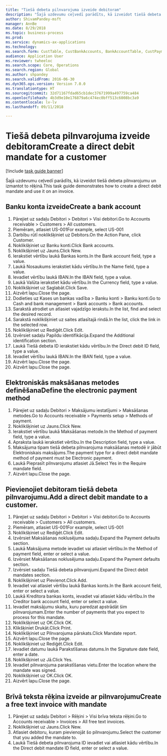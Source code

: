 ```yaml
--- 
title: "Tiešā debeta pilnvarojuma izveide debitoram"
description: "Šajā uzdevumu ceļvedī parādīts, kā izveidot tiešā debeta pilnvarojumu un izmantot to rēķinā."
author: ShivamPandey-msft
manager: AnnBe
ms.date: 8/29/2018
ms.topic: business-process
ms.prod: 
ms.service: dynamics-ax-applications
ms.technology: 
ms.search.form: CustTable, CustBankAccounts, BankAccountTable, CustPaymMode, CustDirectDebitMandate, BankAccountTableLookUp, SrsReportViewerForm,  LogisticsAddressCityLookup, CustFreeInvoice, CustTableLookup
audience: Application User
ms.reviewer: twheeloc
ms.search.scope: Core, Operations
ms.search.region: Global
ms.author: shpandey
ms.search.validFrom: 2016-06-30
ms.dyn365.ops.version: Version 7.0.0
ms.translationtype: HT
ms.sourcegitcommit: 32d71167fdad65cb1dec37671999a497759ca484
ms.openlocfilehash: 4b3d9e10e176879a6c474ec0bff513c6008bc3a9
ms.contentlocale: lv-lv
ms.lasthandoff: 09/11/2018

---
```

# <a name="create-a-direct-debit-mandate-for-a-customer"></a><span data-ttu-id="a4cd2-103">Tiešā debeta pilnvarojuma izveide debitoram</span><span class="sxs-lookup"><span data-stu-id="a4cd2-103">Create a direct debit mandate for a customer</span></span>

[!include [task guide banner](../../includes/task-guide-banner.md)]

<span data-ttu-id="a4cd2-104">Šajā uzdevumu ceļvedī parādīts, kā izveidot tiešā debeta pilnvarojumu un izmantot to rēķinā.</span><span class="sxs-lookup"><span data-stu-id="a4cd2-104">This task guide demonstrates how to create a direct debit mandate and use it on an invoice.</span></span>


## <a name="create-a-bank-account"></a><span data-ttu-id="a4cd2-105">Banku konta izveide</span><span class="sxs-lookup"><span data-stu-id="a4cd2-105">Create a bank account</span></span>
1. <span data-ttu-id="a4cd2-106">Pārejiet uz sadaļu Debitori > Debitori > Visi debitori.</span><span class="sxs-lookup"><span data-stu-id="a4cd2-106">Go to Accounts receivable > Customers > All customers.</span></span>
2. <span data-ttu-id="a4cd2-107">Piemēram, atlasiet US-001</span><span class="sxs-lookup"><span data-stu-id="a4cd2-107">For example, select US-001</span></span>
3. <span data-ttu-id="a4cd2-108">Darbību rūtī noklikšķiniet uz Debitors.</span><span class="sxs-lookup"><span data-stu-id="a4cd2-108">On the Action Pane, click Customer.</span></span>
4. <span data-ttu-id="a4cd2-109">Noklikšķiniet uz Banku konti.</span><span class="sxs-lookup"><span data-stu-id="a4cd2-109">Click Bank accounts.</span></span>
5. <span data-ttu-id="a4cd2-110">Noklikšķiniet uz Jauns.</span><span class="sxs-lookup"><span data-stu-id="a4cd2-110">Click New.</span></span>
6. <span data-ttu-id="a4cd2-111">Ierakstiet vērtību laukā Bankas konts.</span><span class="sxs-lookup"><span data-stu-id="a4cd2-111">In the Bank account field, type a value.</span></span>
7. <span data-ttu-id="a4cd2-112">Laukā Nosaukums ierakstiet kādu vērtību.</span><span class="sxs-lookup"><span data-stu-id="a4cd2-112">In the Name field, type a value.</span></span>
8. <span data-ttu-id="a4cd2-113">Ievadiet vērtību laukā IBAN.</span><span class="sxs-lookup"><span data-stu-id="a4cd2-113">In the IBAN field, type a value.</span></span>
9. <span data-ttu-id="a4cd2-114">Laukā Valūta ierakstiet kādu vērtību.</span><span class="sxs-lookup"><span data-stu-id="a4cd2-114">In the Currency field, type a value.</span></span>
10. <span data-ttu-id="a4cd2-115">Noklikšķiniet uz Saglabāt.</span><span class="sxs-lookup"><span data-stu-id="a4cd2-115">Click Save.</span></span>
11. <span data-ttu-id="a4cd2-116">Aizvērt lapu.</span><span class="sxs-lookup"><span data-stu-id="a4cd2-116">Close the page.</span></span>
12. <span data-ttu-id="a4cd2-117">Dodieties uz Kases un bankas vadība > Banku konti > Banku konti.</span><span class="sxs-lookup"><span data-stu-id="a4cd2-117">Go to Cash and bank management > Bank accounts > Bank accounts.</span></span>
13. <span data-ttu-id="a4cd2-118">Sarakstā atrodiet un atlasiet vajadzīgo ierakstu.</span><span class="sxs-lookup"><span data-stu-id="a4cd2-118">In the list, find and select the desired record.</span></span>
14. <span data-ttu-id="a4cd2-119">Sarakstā noklikšķiniet uz saites atlasītajā rindā.</span><span class="sxs-lookup"><span data-stu-id="a4cd2-119">In the list, click the link in the selected row.</span></span>
15. <span data-ttu-id="a4cd2-120">Noklikšķiniet uz Rediģēt.</span><span class="sxs-lookup"><span data-stu-id="a4cd2-120">Click Edit.</span></span>
16. <span data-ttu-id="a4cd2-121">Izvērsiet sadaļu Papildu identifikācija.</span><span class="sxs-lookup"><span data-stu-id="a4cd2-121">Expand the Additional identification section.</span></span>
17. <span data-ttu-id="a4cd2-122">Laukā Tiešā debeta ID ierakstiet kādu vērtību.</span><span class="sxs-lookup"><span data-stu-id="a4cd2-122">In the Direct debit ID field, type a value.</span></span>
18. <span data-ttu-id="a4cd2-123">Ievadiet vērtību laukā IBAN.</span><span class="sxs-lookup"><span data-stu-id="a4cd2-123">In the IBAN field, type a value.</span></span>
19. <span data-ttu-id="a4cd2-124">Aizvērt lapu.</span><span class="sxs-lookup"><span data-stu-id="a4cd2-124">Close the page.</span></span>
20. <span data-ttu-id="a4cd2-125">Aizvērt lapu.</span><span class="sxs-lookup"><span data-stu-id="a4cd2-125">Close the page.</span></span>

## <a name="define-the-electronic-payment-method"></a><span data-ttu-id="a4cd2-126">Elektroniskās maksāšanas metodes definēšana</span><span class="sxs-lookup"><span data-stu-id="a4cd2-126">Define the electronic payment method</span></span>
1. <span data-ttu-id="a4cd2-127">Pārejiet uz sadaļu Debitori > Maksājumu iestatījumi > Maksāšanas metodes.</span><span class="sxs-lookup"><span data-stu-id="a4cd2-127">Go to Accounts receivable > Payments setup > Methods of payment.</span></span>
2. <span data-ttu-id="a4cd2-128">Noklikšķiniet uz Jauns.</span><span class="sxs-lookup"><span data-stu-id="a4cd2-128">Click New.</span></span>
3. <span data-ttu-id="a4cd2-129">Ierakstiet vērtību laukā Maksāšanas metode.</span><span class="sxs-lookup"><span data-stu-id="a4cd2-129">In the Method of payment field, type a value.</span></span>
4. <span data-ttu-id="a4cd2-130">Apraksta laukā ierakstiet vērtību.</span><span class="sxs-lookup"><span data-stu-id="a4cd2-130">In the Description field, type a value.</span></span>
5. <span data-ttu-id="a4cd2-131">Maksājuma tipam tiešā debeta pilnvarojuma maksāšanas metodē ir jābūt Elektroniskais maksājums.</span><span class="sxs-lookup"><span data-stu-id="a4cd2-131">The payment type for a direct debit mandate method of payment must be Electronic payment.</span></span>
6. <span data-ttu-id="a4cd2-132">Laukā Pieprasīt pilnvarojumu atlasiet Jā.</span><span class="sxs-lookup"><span data-stu-id="a4cd2-132">Select Yes in the Require mandate field.</span></span>
7. <span data-ttu-id="a4cd2-133">Aizvērt lapu.</span><span class="sxs-lookup"><span data-stu-id="a4cd2-133">Close the page.</span></span>

## <a name="add-a-direct-debit-mandate-to-a-customer"></a><span data-ttu-id="a4cd2-134">Pievienojiet debitoram tiešā debeta pilnvarojumu.</span><span class="sxs-lookup"><span data-stu-id="a4cd2-134">Add a direct debit mandate to a customer.</span></span>
1. <span data-ttu-id="a4cd2-135">Pārejiet uz sadaļu Debitori > Debitori > Visi debitori.</span><span class="sxs-lookup"><span data-stu-id="a4cd2-135">Go to Accounts receivable > Customers > All customers.</span></span>
2. <span data-ttu-id="a4cd2-136">Piemēram, atlasiet US-001</span><span class="sxs-lookup"><span data-stu-id="a4cd2-136">For example, select US-001</span></span>
3. <span data-ttu-id="a4cd2-137">Noklikšķiniet uz Rediģēt.</span><span class="sxs-lookup"><span data-stu-id="a4cd2-137">Click Edit.</span></span>
4. <span data-ttu-id="a4cd2-138">Izvērsiet Maksāšanas noklusējuma sadaļu.</span><span class="sxs-lookup"><span data-stu-id="a4cd2-138">Expand the Payment defaults section.</span></span>
5. <span data-ttu-id="a4cd2-139">Laukā Maksājuma metode ievadiet vai atlasiet vērtību.</span><span class="sxs-lookup"><span data-stu-id="a4cd2-139">In the Method of payment field, enter or select a value.</span></span>
6. <span data-ttu-id="a4cd2-140">Izvērsiet Maksāšanas noklusējuma sadaļu.</span><span class="sxs-lookup"><span data-stu-id="a4cd2-140">Expand the Payment defaults section.</span></span>
7. <span data-ttu-id="a4cd2-141">Izvērsiet sadaļu Tiešā debeta pilnvarojumi.</span><span class="sxs-lookup"><span data-stu-id="a4cd2-141">Expand the Direct debit mandates section.</span></span>
8. <span data-ttu-id="a4cd2-142">Noklikšķiniet uz Pievienot.</span><span class="sxs-lookup"><span data-stu-id="a4cd2-142">Click Add.</span></span>
9. <span data-ttu-id="a4cd2-143">Ievadiet vai atlasiet vērtību laukā Bankas konts.</span><span class="sxs-lookup"><span data-stu-id="a4cd2-143">In the Bank account field, enter or select a value.</span></span>
10. <span data-ttu-id="a4cd2-144">Laukā Kreditora bankas konts, ievadiet vai atlasiet kādu vērtību.</span><span class="sxs-lookup"><span data-stu-id="a4cd2-144">In the Creditor bank account field, enter or select a value.</span></span>
11. <span data-ttu-id="a4cd2-145">Ievadiet maksājumu skaitu, kuru paredzat apstrādāt šim pilnvarojumam.</span><span class="sxs-lookup"><span data-stu-id="a4cd2-145">Enter the number of payments that you expect to process for this mandate.</span></span>
12. <span data-ttu-id="a4cd2-146">Noklikšķiniet uz OK.</span><span class="sxs-lookup"><span data-stu-id="a4cd2-146">Click OK.</span></span>
13. <span data-ttu-id="a4cd2-147">Klikšķiniet Drukāt.</span><span class="sxs-lookup"><span data-stu-id="a4cd2-147">Click Print.</span></span>
14. <span data-ttu-id="a4cd2-148">Noklikšķiniet uz Pilnvarojuma pārskats.</span><span class="sxs-lookup"><span data-stu-id="a4cd2-148">Click Mandate report.</span></span>
15. <span data-ttu-id="a4cd2-149">Aizvērt lapu.</span><span class="sxs-lookup"><span data-stu-id="a4cd2-149">Close the page.</span></span>
16. <span data-ttu-id="a4cd2-150">Noklikšķiniet uz Rediģēt.</span><span class="sxs-lookup"><span data-stu-id="a4cd2-150">Click Edit.</span></span>
17. <span data-ttu-id="a4cd2-151">Ievadiet datumu laukā Parakstīšanas datums.</span><span class="sxs-lookup"><span data-stu-id="a4cd2-151">In the Signature date field, enter a date.</span></span>
18. <span data-ttu-id="a4cd2-152">Noklikšķiniet uz Jā.</span><span class="sxs-lookup"><span data-stu-id="a4cd2-152">Click Yes.</span></span>
19. <span data-ttu-id="a4cd2-153">Ievadiet pilnvarojuma parakstīšanas vietu.</span><span class="sxs-lookup"><span data-stu-id="a4cd2-153">Enter the location where the mandate was signed.</span></span>
20. <span data-ttu-id="a4cd2-154">Noklikšķiniet uz OK.</span><span class="sxs-lookup"><span data-stu-id="a4cd2-154">Click OK.</span></span>
21. <span data-ttu-id="a4cd2-155">Aizvērt lapu.</span><span class="sxs-lookup"><span data-stu-id="a4cd2-155">Close the page.</span></span>

## <a name="create-a-free-text-invoice-with-mandate"></a><span data-ttu-id="a4cd2-156">Brīvā teksta rēķina izveide ar pilnvarojumu</span><span class="sxs-lookup"><span data-stu-id="a4cd2-156">Create a free text invoice with mandate</span></span>
1. <span data-ttu-id="a4cd2-157">Pārejiet uz sadaļu Debitori > Rēķini > Visi brīva teksta rēķini.</span><span class="sxs-lookup"><span data-stu-id="a4cd2-157">Go to Accounts receivable > Invoices > All free text invoices.</span></span>
2. <span data-ttu-id="a4cd2-158">Noklikšķiniet uz Jauns.</span><span class="sxs-lookup"><span data-stu-id="a4cd2-158">Click New.</span></span>
3. <span data-ttu-id="a4cd2-159">Atlasiet debitoru, kuram pievienojāt šo pilnvarojumu.</span><span class="sxs-lookup"><span data-stu-id="a4cd2-159">Select the customer that you added the mandate to.</span></span>
4. <span data-ttu-id="a4cd2-160">Laukā Tiešā debeta pilnvarojuma ID ievadiet vai atlasiet kādu vērtību.</span><span class="sxs-lookup"><span data-stu-id="a4cd2-160">In the Direct debit mandate ID field, enter or select a value.</span></span>



